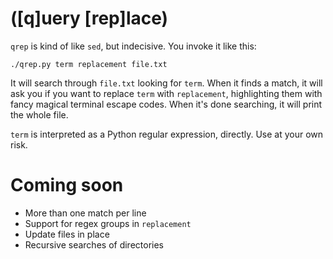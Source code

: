 # ([q]uery [rep]lace)

`qrep` is kind of like `sed`, but indecisive. You invoke it like this:

    ./qrep.py term replacement file.txt

It will search through `file.txt` looking for `term`. When it finds a match, it will ask you if you want to replace `term` with `replacement`, highlighting them with fancy magical terminal escape codes. When it's done searching, it will print the whole file.

`term` is interpreted as a Python regular expression, directly. Use at your own risk.

# Coming soon
- More than one match per line
- Support for regex groups in `replacement`
- Update files in place
- Recursive searches of directories
